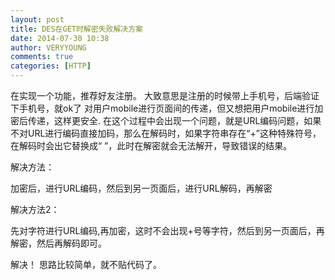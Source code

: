 ```yaml
---
layout: post
title: DES在GET时解密失败解决方案
date: 2014-07-30 10:38
author: VERYYOUNG
comments: true
categories: [HTTP]
---
```

在实现一个功能，推荐好友注册。
大致意思是注册的时候带上手机号，后端验证下手机号，就ok了
对用户mobile进行页面间的传递，但又想把用户mobile进行加密后传递，这样更安全.
在这个过程中会出现一个问题，就是URL编码问题，如果不对URL进行编码直接加码，那么在解码时，如果字符串存在“+”这种特殊符号，在解码时会出它替换成“ ”，此时在解密就会无法解开，导致错误的结果。

解决方法：

加密后，进行URL编码，然后到另一页面后，进行URL解码，再解密

解决方法2：

先对字符进行URL编码,再加密，这时不会出现+号等字符，然后到另一页面后，再解密，然后再解码即可。

解决！
思路比较简单，就不贴代码了。
